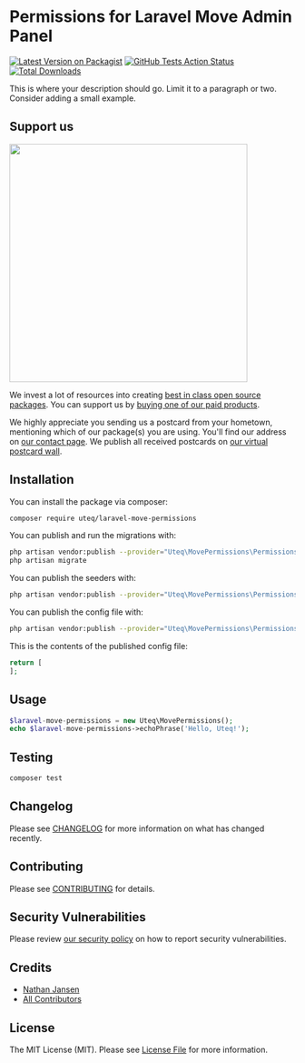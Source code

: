 # Permissions for Laravel Move Admin Panel

[![Latest Version on Packagist](https://img.shields.io/packagist/v/uteq/laravel-move-permissions.svg?style=flat-square)](https://packagist.org/packages/uteq/laravel-move-permissions)
[![GitHub Tests Action Status](https://img.shields.io/github/workflow/status/uteq/laravel-move-permissions/run-tests?label=tests)](https://github.com/uteq/laravel-move-permissions/actions?query=workflow%3Arun-tests+branch%3Amaster)
[![Total Downloads](https://img.shields.io/packagist/dt/uteq/laravel-move-permissions.svg?style=flat-square)](https://packagist.org/packages/uteq/laravel-move-permissions)


This is where your description should go. Limit it to a paragraph or two. Consider adding a small example.

## Support us

[<img src="https://github-ads.s3.eu-central-1.amazonaws.com/package-laravel-move-permissions-laravel.jpg?t=1" width="419px" />](https://spatie.be/github-ad-click/package-laravel-move-permissions-laravel)

We invest a lot of resources into creating [best in class open source packages](https://spatie.be/open-source). You can support us by [buying one of our paid products](https://spatie.be/open-source/support-us).

We highly appreciate you sending us a postcard from your hometown, mentioning which of our package(s) you are using. You'll find our address on [our contact page](https://spatie.be/about-us). We publish all received postcards on [our virtual postcard wall](https://spatie.be/open-source/postcards).

## Installation

You can install the package via composer:

```bash
composer require uteq/laravel-move-permissions
```

You can publish and run the migrations with:

```bash
php artisan vendor:publish --provider="Uteq\MovePermissions\PermissionsServiceProvider" --tag="migrations"
php artisan migrate
```


You can publish the seeders with:

```bash
php artisan vendor:publish --provider="Uteq\MovePermissions\PermissionsServiceProvider" --tag="seeders"
```

You can publish the config file with:
```bash
php artisan vendor:publish --provider="Uteq\MovePermissions\PermissionsServiceProvider" --tag="config"
```

This is the contents of the published config file:

```php
return [
];
```

## Usage

``` php
$laravel-move-permissions = new Uteq\MovePermissions();
echo $laravel-move-permissions->echoPhrase('Hello, Uteq!');
```

## Testing

``` bash
composer test
```

## Changelog

Please see [CHANGELOG](CHANGELOG.md) for more information on what has changed recently.

## Contributing

Please see [CONTRIBUTING](.github/CONTRIBUTING.md) for details.

## Security Vulnerabilities

Please review [our security policy](../../security/policy) on how to report security vulnerabilities.

## Credits

- [Nathan Jansen](https://github.com/nathanjansen)
- [All Contributors](../../contributors)

## License

The MIT License (MIT). Please see [License File](LICENSE.md) for more information.
